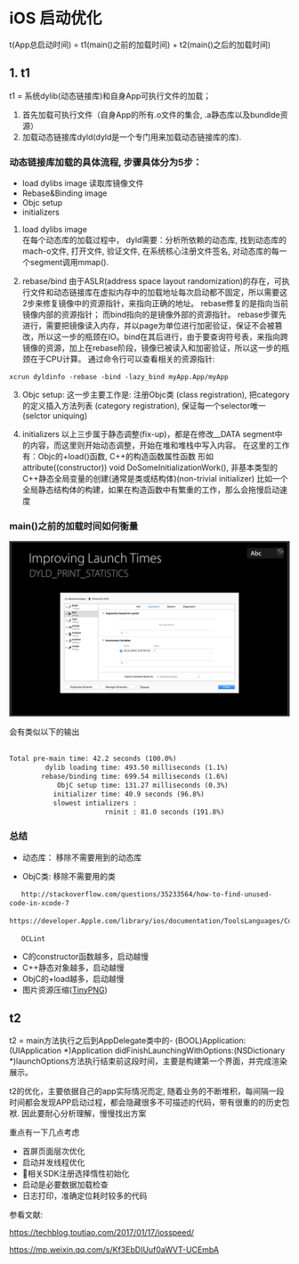# iOS 启动优化

t(App总启动时间) = t1(main()之前的加载时间) + t2(main()之后的加载时间)  

## 1. t1

t1 = 系统dylib(动态链接库)和自身App可执行文件的加载； 

1. 首先加载可执行文件（自身App的所有.o文件的集合, .a静态库以及bundlde资源） 
2. 加载动态链接库dyld(dyld是一个专门用来加载动态链接库的库).

### 动态链接库加载的具体流程, 步骤具体分为5步：

* load dylibs image 读取库镜像文件
* Rebase&Binding image
* Objc setup
* initializers

1. load dylibs image  
在每个动态库的加载过程中， dyld需要：分析所依赖的动态库, 找到动态库的mach-o文件, 打开文件, 验证文件, 在系统核心注册文件签名, 对动态库的每一个segment调用mmap().

2. rebase/bind
由于ASLR(address space layout randomization)的存在，可执行文件和动态链接库在虚拟内存中的加载地址每次启动都不固定，所以需要这2步来修复镜像中的资源指针，来指向正确的地址。 rebase修复的是指向当前镜像内部的资源指针； 而bind指向的是镜像外部的资源指针。 
rebase步骤先进行，需要把镜像读入内存，并以page为单位进行加密验证，保证不会被篡改，所以这一步的瓶颈在IO。bind在其后进行，由于要查询符号表，来指向跨镜像的资源，加上在rebase阶段，镜像已被读入和加密验证，所以这一步的瓶颈在于CPU计算。 通过命令行可以查看相关的资源指针:

```
xcrun dyldinfo -rebase -bind -lazy_bind myApp.App/myApp
```

3. Objc setup: 
  这一步主要工作是: 注册Objc类 (class registration), 把category的定义插入方法列表 (category registration), 保证每一个selector唯一 (selctor uniquing)

4. initializers
以上三步属于静态调整(fix-up)，都是在修改__DATA segment中的内容，而这里则开始动态调整，开始在堆和堆栈中写入内容。 在这里的工作有：Objc的+load()函数, C++的构造函数属性函数 形如attribute((constructor)) void DoSomeInitializationWork(), 非基本类型的C++静态全局变量的创建(通常是类或结构体)(non-trivial initializer) 比如一个全局静态结构体的构建，如果在构造函数中有繁重的工作，那么会拖慢启动速度

### main()之前的加载时间如何衡量

![img](./imgs/timer.png)


会有类似以下的输出

```

Total pre-main time: 42.2 seconds (100.0%)
         dylib loading time: 493.50 milliseconds (1.1%)
        rebase/binding time: 699.54 milliseconds (1.6%)
            ObjC setup time: 131.27 milliseconds (0.3%)
           initializer time: 40.9 seconds (96.8%)
           slowest intializers :
                        rninit : 81.0 seconds (191.8%)
```

### 总结

* 动态库： 移除不需要用到的动态库
  
* ObjC类: 移除不需要用的类
```
   http://stackoverflow.com/questions/35233564/how-to-find-unused-code-in-xcode-7
   https://developer.Apple.com/library/ios/documentation/ToolsLanguages/Conceptual/Xcode_Overview/CheckingCodeCoverage.html

   OCLint
```
* C的constructor函数越多，启动越慢
* C++静态对象越多，启动越慢
* ObjC的+load越多，启动越慢
* 图片资源压缩([TinyPNG](https://tinypng.com/developers)) 

## t2

t2 = main方法执行之后到AppDelegate类中的- (BOOL)Application:(UIApplication *)Application didFinishLaunchingWithOptions:(NSDictionary *)launchOptions方法执行结束前这段时间，主要是构建第一个界面，并完成渲染展示。  

t2的优化，主要依据自己的app实际情况而定, 随着业务的不断堆积，每间隔一段时间都会发现APP启动过程，都会隐藏很多不可描述的代码，带有很重的的历史包袱. 因此要耐心分析理解，慢慢找出方案

重点有一下几点考虑

* 首屏页面层次优化
* 启动并发线程优化
* 相关SDK注册选择惰性初始化
* 启动是必要数据加载检查
* 日志打印，准确定位耗时较多的代码


参看文献:

https://techblog.toutiao.com/2017/01/17/iosspeed/

https://mp.weixin.qq.com/s/Kf3EbDIUuf0aWVT-UCEmbA